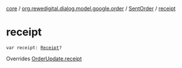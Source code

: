 [core](../../index.md) / [org.rewedigital.dialog.model.google.order](../index.md) / [SentOrder](index.md) / [receipt](./receipt.md)

# receipt

`var receipt: `[`Receipt`](../-receipt/index.md)`?`

Overrides [OrderUpdate.receipt](../-order-update/receipt.md)

